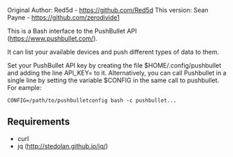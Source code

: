 Original Author: Red5d - https://github.com/Red5d
This version: Sean Payne - https://github.com/zerodivide1


This is a Bash interface to the PushBullet API (https://www.pushbullet.com/).

It can list your available devices and push different types of data to them.

Set your PushBullet API key by creating the file $HOME/.config/pushbullet and adding the line API_KEY=<your key> to it.
Alternatively, you can call Pushbullet in a single line by setting the variable $CONFIG in the same call to pushbullet. For eample:
```
CONFIG=/path/to/pushbulletconfig bash -c pushbullet...
```

Requirements
------------
 * curl
 * jq (http://stedolan.github.io/jq/)
